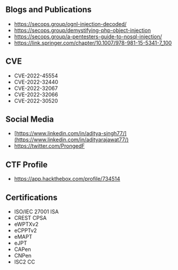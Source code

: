 ## Blogs and Publications
- https://secops.group/ognl-injection-decoded/
- https://secops.group/demystifying-php-object-injection
- https://secops.group/a-pentesters-guide-to-nosql-injection/
- https://link.springer.com/chapter/10.1007/978-981-15-5341-7_100

## CVE
- CVE-2022-45554
- CVE-2022-32440
- CVE-2022-32067
- CVE-2022-32066
- CVE-2022-30520

## Social Media
- [https://www.linkedin.com/in/aditya-singh77/](https://www.linkedin.com/in/adityarajawat77/)
- https://twitter.com/ProngedF

## CTF Profile
- https://app.hackthebox.com/profile/734514

## Certifications
- ISO/IEC 27001 ISA
- CREST CPSA
- eWPTXv2
- eCPPTv2
- eMAPT
- eJPT
- CAPen
- CNPen
- ISC2 CC

<!--
**ProngedFork/ProngedFork** is a ✨ _special_ ✨ repository because its `README.md` (this file) appears on your GitHub profile.

Here are some ideas to get you started:

- 🔭 I’m currently working on ...
- 🌱 I’m currently learning ...
- 👯 I’m looking to collaborate on ...
- 🤔 I’m looking for help with ...
- 💬 Ask me about ...
- 📫 How to reach me: ...
- 😄 Pronouns: ...
- ⚡ Fun fact: ...
-->
